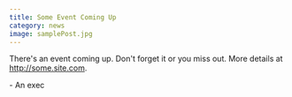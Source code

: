 ```yaml
---
title: Some Event Coming Up
category: news
image: samplePost.jpg
---
```

There's an event coming up. Don't forget it or you miss out. More details at http://some.site.com.

\- An exec
